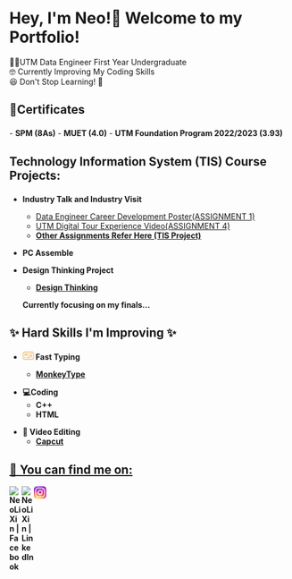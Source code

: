 <h1>Hey, I'm Neo!👦 Welcome to my Portfolio!<br/></a></h1>
👨‍💻UTM Data Engineer First Year Undergraduate <br/>
🤓 Currently Improving My Coding Skills<br/>
😆 Don't Stop Learning! 💪

<h2><p><b>📜Certificates </b></p></h2>
- <b>SPM (8As)</b>
- <b>MUET (4.0)</b>
- <b>UTM Foundation Program 2022/2023 (3.93)</b>

<h2> <p><b>Technology Information System (TIS) Course Projects: </b></p></h2>

- <b>Industry Talk and Industry Visit</b>
  - [Data Engineer Career Development Poster(ASSIGNMENT 1)](https://www.linkedin.com/feed/update/urn:li:activity:7127652278987038720/)</b></i>
  - [UTM Digital Tour Experience Video(ASSIGNMENT 4)](https://www.linkedin.com/feed/update/urn:li:activity:7153267704605401088/)
  - <b> [Other Assignments Refer Here (TIS Project)](Course/TIS)
- <b>PC Assemble</b>
- <b>Design Thinking Project</b>
  - [Design Thinking](https://github.com/Yatib/Design-Thinking-TIS02_2023/projects?query=is%3Aopen)</b></i>

  <p><b>Currently focusing on my finals...</b></p>

<h2><p><b>✨ Hard Skills I'm Improving ✨ </b></p></h2>
<ul>
    <li><b>   <img src="https://raw.githubusercontent.com/monkeytype-hub/monkeytype-icon/master/monkeytype-icon/logo-svg/dark_note.svg" alt="MonkeyType Logo" width="20" height="15"> Fast Typing</b></li>
    <ul>
        <li><b><a href="https://monkeytype.com/account">MonkeyType 
 </a></b></li>
    </ul>
</ul>
<ul>
    <li><b>💻Coding </b>
        <ul>
            <li><b>C++</b></li>
            <li><b>HTML</b></li>
        </ul>
    </li>
</ul>
<ul>
    <li><b>🎥 Video Editing </b>
        <ul>
             <li><b><a href="https://capcut.com/account">Capcut </li>
        </ul>
    </li>
</ul>


<h2> 🔔 You can find me on:</h2>

[<img align="left" alt="NeoLiXin | Facebook" width="22px" src="https://github.com/lixinneo04/lixinneo04/assets/147371899/13bea0e2-637e-40a7-977c-d26ce350d15e" />][facebook]
[<img align="left" alt="NeoLiXin | LinkedIn" width="22px" src="https://github.com/lixinneo04/lixinneo04/assets/147371899/704e02d3-42b3-4f1b-a9f8-a7257529f963" />][linkedin]
[<img align="left" alt="NeoLiXin | Instagram" width="22px" src="https://github.com/wle8300/instagram-logo/blob/master/logo.svg" />][instagram]

[facebook]: https://facebook.com/neo.lixin
[instagram]: https://www.instagram.com/jasonneo_04
[linkedin]: https://www.linkedin.com/in/neo-li-xin-074322240

